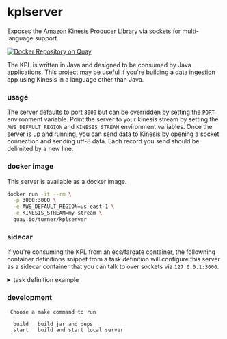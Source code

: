 # kplserver

Exposes the [Amazon Kinesis Producer Library](https://github.com/awslabs/amazon-kinesis-producer) via sockets for multi-language support.

[![Docker Repository on Quay](https://quay.io/repository/turner/kplserver/status "Docker Repository on Quay")](https://quay.io/repository/turner/kplserver)

The KPL is written in Java and designed to be consumed by Java applications.  This project may be useful if you're building a data ingestion app using Kinesis in a language other than Java.

### usage

The server defaults to port `3000` but can be overridden by setting the `PORT` environment variable.  Point the server to your kinesis stream by setting the `AWS_DEFAULT_REGION` and `KINESIS_STREAM` environment variables.  Once the server is up and running, you can send data to Kinesis by opening a socket connection and sending utf-8 data.  Each record you send should be delimited by a new line.


### docker image

This server is available as a docker image.

```sh
docker run -it --rm \
  -p 3000:3000 \
  -e AWS_DEFAULT_REGION=us-east-1 \
  -e KINESIS_STREAM=my-stream \
  quay.io/turner/kplserver
```

### sidecar

If you're consuming the KPL from an ecs/fargate container, the followning container definitions snippet from a task definition will configure this server as a sidecar container that you can talk to over sockets via `127.0.0.1:3000`.

<details><summary>task definition example</summary>

```json
{
  "containerDefinitions": [
    {
      "name": "app",
      "image": "1234567890.dkr.ecr.us-east-1.amazonaws.com/my-service:0.1.0",
      "dependsOn": [
        {
          "containerName": "kpl",
          "condition": "START"
        }
      ]
    },
    {
      "name": "kpl",
      "image": "quay.io/turner/kplserver:0.1.0",
      "portMappings": [
        {
          "protocol": "tcp",
          "hostPort": 3000,
          "containerPort": 3000
        }
      ],
      "environment": [
        {
          "name": "KINESIS_STREAM",
          "value": "my-stream"
        },
        {
          "name": "PORT",
          "value": "3000"
        }
      ]
    }
  ]
}
```

</details>


### development

```
 Choose a make command to run

  build   build jar and deps
  start   build and start local server
```
